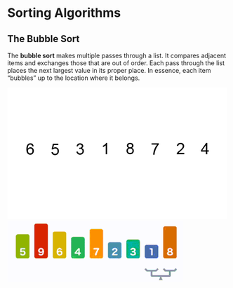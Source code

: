 # Sorting Algorithms



## The Bubble Sort


The **bubble sort** makes multiple passes through a list. 
It compares adjacent items and exchanges those that are out of order. 
Each pass through the list places the next largest value in its proper place. 
In essence, each item “bubbles” up to the location where it belongs.

![alt text](https://github.com/MSNAhamed/Learn-With-Source-Code/blob/master/Algorithms/Sorting-Algorithms/Bubble-sort.gif)
![alt text](https://github.com/MSNAhamed/Learn-With-Source-Code/blob/master/Algorithms/Sorting-Algorithms/BubbleSort_Avg_case.gif)


